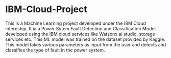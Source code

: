 # IBM-Cloud-Project
This is a Machine Learning project developed under the IBM Cloud internship. It ia a Power Sytem Fault Detection and Classification Model developed using the IBM cloud services like Watsonx.ai studio, storage services etc. This ML model was trained on the dataset provided by Kaggle. This model takes various parameters as input from the user and detects and classifies the type of fault in the power system.
